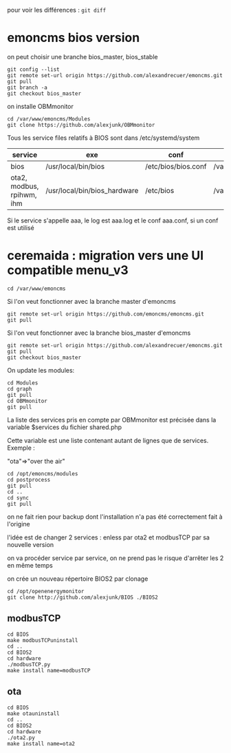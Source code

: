 pour voir les différences : `git diff`

# emoncms bios version

on peut choisir une branche bios_master, bios_stable
```
git config --list
git remote set-url origin https://github.com/alexandrecuer/emoncms.git
git pull
git branch -a
git checkout bios_master
```
on installe OBMmonitor
```
cd /var/www/emoncms/Modules
git clone https://github.com/alexjunk/OBMmonitor
```

Tous les service files relatifs à BIOS sont dans /etc/systemd/system

service | exe | conf | log
--|--|--|--
bios | /usr/local/bin/bios | /etc/bios/bios.conf| /var/log/bios/bios.log
ota2, modbus, rpihwm, ihm| /usr/local/bin/bios_hardware| /etc/bios|/var/log/bios

Si le service s'appelle aaa, le log est aaa.log et le conf aaa.conf, si un conf est utilisé 

# ceremaida : migration vers une UI compatible menu_v3
```
cd /var/www/emoncms
```
Si l'on veut fonctionner avec la branche master d'emoncms
```
git remote set-url origin https://github.com/emoncms/emoncms.git
git pull
```
Si l'on veut fonctionner avec la branche bios_master d'emoncms
```
git remote set-url origin https://github.com/alexandrecuer/emoncms.git
git pull
git checkout bios_master
```
On update les modules:
```
cd Modules
cd graph
git pull
cd OBMmonitor
git pull
```
La liste des services pris en compte par OBMmonitor est précisée dans la variable $services du fichier shared.php

Cette variable est une liste contenant autant de lignes que de services. Exemple :

"ota"=>"over the air" 

```
cd /opt/emoncms/modules
cd postprocess
git pull
cd ..
cd sync
git pull
```
on ne fait rien pour backup dont l'installation n'a pas été correctement fait à l'origine

l'idée est de changer 2 services : enless par ota2 et modbusTCP par sa nouvelle version

on va procéder service par service, on ne prend pas le risque d'arrêter les 2 en même temps

on crée un nouveau répertoire BIOS2 par clonage
```
cd /opt/openenergymonitor
git clone http://github.com/alexjunk/BIOS ./BIOS2
```
## modbusTCP

```
cd BIOS
make modbusTCPuninstall
cd ..
cd BIOS2
cd hardware
./modbusTCP.py
make install name=modbusTCP
```

## ota

```
cd BIOS
make otauninstall
cd ..
cd BIOS2
cd hardware
./ota2.py
make install name=ota2
```

